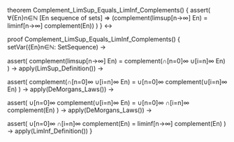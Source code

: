 theorem Complement_LimSup_Equals_LimInf_Complements() {
  assert(
    ∀{En}n∈ℕ [En sequence of sets] ⇒ 
    (complement(limsup[n→∞] En) = liminf[n→∞] complement(En))
  )
} ↔

proof Complement_LimSup_Equals_LimInf_Complements() {
  setVar({En}n∈ℕ: SetSequence) →
  
  assert(
    complement(limsup[n→∞] En) = 
    complement(∩[n=0]∞ ∪[i=n]∞ En)
  ) →
  apply(LimSup_Definition()) →
  
  assert(
    complement(∩[n=0]∞ ∪[i=n]∞ En) = 
    ∪[n=0]∞ complement(∪[i=n]∞ En)
  ) →
  apply(DeMorgans_Laws()) →
  
  assert(
    ∪[n=0]∞ complement(∪[i=n]∞ En) = 
    ∪[n=0]∞ ∩[i=n]∞ complement(En)
  ) →
  apply(DeMorgans_Laws()) →
  
  assert(
    ∪[n=0]∞ ∩[i=n]∞ complement(En) = 
    liminf[n→∞] complement(En)
  ) →
  apply(LimInf_Definition())
}